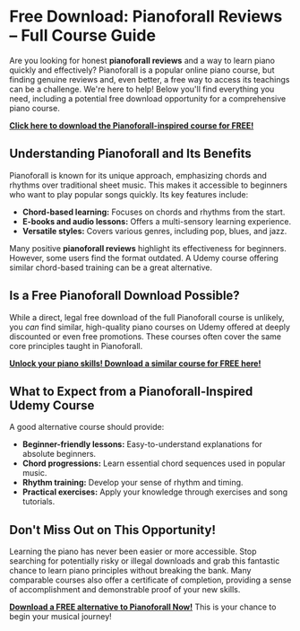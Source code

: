 # Free Download: Pianoforall Reviews – Full Course Guide

Are you looking for honest **pianoforall reviews** and a way to learn piano quickly and effectively? Pianoforall is a popular online piano course, but finding genuine reviews and, even better, a free way to access its teachings can be a challenge. We're here to help! Below you'll find everything you need, including a potential free download opportunity for a comprehensive piano course.

[**Click here to download the Pianoforall-inspired course for FREE!**](https://udemywork.com/pianoforall-reviews)

## Understanding Pianoforall and Its Benefits

Pianoforall is known for its unique approach, emphasizing chords and rhythms over traditional sheet music. This makes it accessible to beginners who want to play popular songs quickly. Its key features include:

*   **Chord-based learning:** Focuses on chords and rhythms from the start.
*   **E-books and audio lessons:** Offers a multi-sensory learning experience.
*   **Versatile styles:** Covers various genres, including pop, blues, and jazz.

Many positive **pianoforall reviews** highlight its effectiveness for beginners. However, some users find the format outdated. A Udemy course offering similar chord-based training can be a great alternative.

## Is a Free Pianoforall Download Possible?

While a direct, legal free download of the full Pianoforall course is unlikely, you *can* find similar, high-quality piano courses on Udemy offered at deeply discounted or even free promotions. These courses often cover the same core principles taught in Pianoforall.

[**Unlock your piano skills! Download a similar course for FREE here!**](https://udemywork.com/pianoforall-reviews)

## What to Expect from a Pianoforall-Inspired Udemy Course

A good alternative course should provide:

*   **Beginner-friendly lessons:** Easy-to-understand explanations for absolute beginners.
*   **Chord progressions:** Learn essential chord sequences used in popular music.
*   **Rhythm training:** Develop your sense of rhythm and timing.
*   **Practical exercises:** Apply your knowledge through exercises and song tutorials.

## Don't Miss Out on This Opportunity!

Learning the piano has never been easier or more accessible. Stop searching for potentially risky or illegal downloads and grab this fantastic chance to learn piano principles without breaking the bank. Many comparable courses also offer a certificate of completion, providing a sense of accomplishment and demonstrable proof of your new skills.

**[Download a FREE alternative to Pianoforall Now!](https://udemywork.com/pianoforall-reviews)** This is your chance to begin your musical journey!
